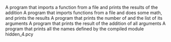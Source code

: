 A program that imports a function from a file and prints the results of the addition
A program that imports functions from a file and does some math, and prints the results
A program that prints the number of and the list of its arguments
A program that prints the result of the addition of all arguments
A program that prints all the names defined by the compiled module hidden_4.pcy
